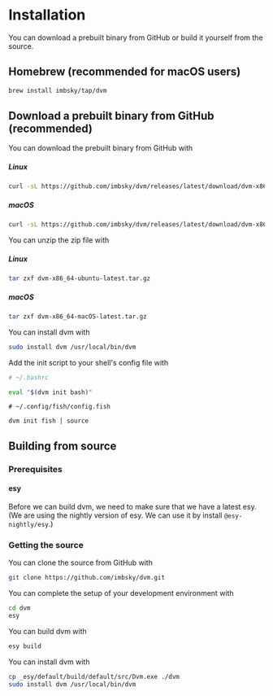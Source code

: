 # Installation

You can download a prebuilt binary from GitHub or build it yourself from the
source.

## Homebrew (recommended for macOS users)

```bash
brew install imbsky/tap/dvm
```

## Download a prebuilt binary from GitHub (recommended)

You can download the prebuilt binary from GitHub with

##### Linux

```bash
curl -sL https://github.com/imbsky/dvm/releases/latest/download/dvm-x86_64-ubuntu-latest.tar.gz -o dvm-x86_64-ubuntu-latest.tar.gz
```

##### macOS

```bash
curl -sL https://github.com/imbsky/dvm/releases/latest/download/dvm-x86_64-macOS-latest.tar.gz -o dvm-x86_64-macOS-latest.tar.gz
```

You can unzip the zip file with

##### Linux

```bash
tar zxf dvm-x86_64-ubuntu-latest.tar.gz
```

##### macOS

```bash
tar zxf dvm-x86_64-macOS-latest.tar.gz
```

You can install dvm with

```bash
sudo install dvm /usr/local/bin/dvm
```

Add the init script to your shell's config file with

```bash
# ~/.bashrc

eval "$(dvm init bash)"
```

```fish
# ~/.config/fish/config.fish

dvm init fish | source
```

## Building from source

### Prerequisites

#### esy

Before we can build dvm, we need to make sure that we have a latest esy. (We are
using the nightly version of esy. We can use it by install `@esy-nightly/esy`.)

### Getting the source

You can clone the source from GitHub with

```bash
git clone https://github.com/imbsky/dvm.git
```

You can complete the setup of your development environment with

```bash
cd dvm
esy
```

You can build dvm with

```bash
esy build
```

You can install dvm with

```bash
cp _esy/default/build/default/src/Dvm.exe ./dvm
sudo install dvm /usr/local/bin/dvm
```
